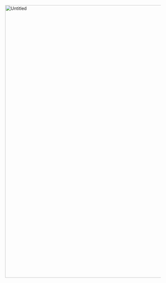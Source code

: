 <img width="1919" height="880" alt="Untitled" src="https://github.com/user-attachments/assets/0c161da5-f0b5-404f-9a2c-650d285febb9" />
